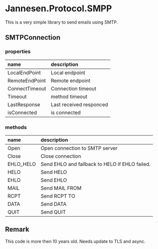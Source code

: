 # Jannesen.Protocol.SMPP

This is a very simple library to send emails using SMTP.

## SMTPConnection

### properties

| name           | description
|:---------------|:-------
| LocalEndPoint  | Local endpoint
| RemoteEndPoint | Remote endpoint
| ConnectTimeout | Connection timeout
| Timeout        | method timeout
| LastResponse   | Last received responced
| isConnected    | is connected


### methods

| name         | description
|:-------------|:-------
| Open         | Open connection to SMTP server
| Close        | Close connection
| EHLO_HELO    | Send EHLO and fallback to HELO if EHLO failed.
| HELO         | Send HELO
| EHLO         | Send EHLO
| MAIL         | Send MAIL FROM
| RCPT         | Send RCPT TO
| DATA         | Send DATA
| QUIT         | Send QUIT


## Remark
This code is more then 10 years old. Needs update to TLS and async.
